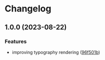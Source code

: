 # Changelog

## 1.0.0 (2023-08-22)


### Features

* improving typography rendering ([96f501b](https://github.com/aversini/sassysaint-ui/commit/96f501b011176d28cb04806078e627216fc1d404))
